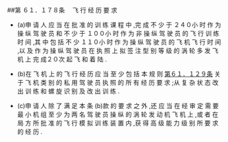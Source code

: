 ##第 ６１．１７８条 　飞 行 经 历 要 求

- (a)申 请 人 应 当 在 批 准 的 训 练 课 程 中 ,完 成 不 少 于 ２４０小 时 作 为操 纵 驾 驶 员 和 不 少 于 １００小 时 作 为 非 操 纵 驾 驶 员 的 飞 行 训 练 时 间 ,其 中 包 括 不 少 １１０小 时 作 为 操 纵 驾 驶 员 的 飞 机 飞 行 时 间 ,以 及 作 为 操 纵 驾 驶 员 在 执 照 上 拟 签 注 型 别 等 级 的 涡 轮 多 发 飞 机 上 完 成２０次 起 飞 和 着 陆 .

- (b)在 飞 机 上 的 飞 行 经 历 应 当 至 少 包 括 本 规 则 [第６１．１２９条](CCAR.61.129.MD) 关于 飞 机 类 别 的 私 用 驾 驶 员 执 照 的 所 有 经 历 要 求 ;从 复 杂 状 态 改 出 训 练 和 螺 旋 识 别 及 改 出 训 练 .

- (c)申 请 人 除 了 满 足 本 条 (b)款 的 要 求 之 外 ,还 应 当 在 经 审 定 需 要 最 小 机 组 至 少 为 两 名 驾 驶 员 操 纵 的 涡 轮 发 动 机 飞 机 上 ,或 者 在 局 方 所 批 准 的 飞 行 模 拟 训 练 装 置 内 ,获 得 高 级 能 力 级 别 所 要 求 的 经 历 .
